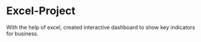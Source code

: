 # Excel-Project

With the help of excel, created interactive dashboard to show key indicators for business. 
